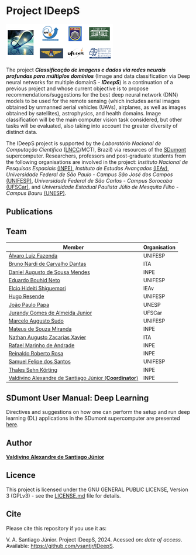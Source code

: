 # Project IDeepS


<img src="https://github.com/vsantjr/CAP/blob/master/Images/logo1ideeps.png" width=58%>

The project ***Classificação de imagens e dados via redes neurais profundas para múltiplos domínios*** (Image and data classification via Deep neural networks for multiple domainS - ***IDeepS***) is a continuation of a previous project and whose current objective is to propose recommendations/suggestions for the best deep neural network (DNN) models to be used for the remote sensing (which includes aerial images obtained by unmanned aerial vehicles (UAVs), airplanes, as well as images obtained by satellites), astrophysics, and health domains. Image classification will be the main computer vision task considered, but other tasks will be evaluated, also taking into account the greater diversity of distinct data.

The IDeepS project is supported by the *Laboratório Nacional de Computação Científica* ([LNCC](https://www.gov.br/lncc/pt-br)/MCTI, Brazil) via resources of the [SDumont](http://sdumont.lncc.br) supercomputer. Researchers, professors and post-graduate students from the following organisations are involved in the project: *Instituto Nacional de Pesquisas Espaciais* [(INPE)](https://www.gov.br/inpe/pt-br), *Instituto de Estudos Avançados* [(IEAv)](https://ieav.dcta.mil.br/), *Universidade Federal de São Paulo - Campus São José dos Campos* [(UNIFESP)](https://www.unifesp.br/campus/sjc/), *Universidade Federal de São Carlos - Campus Sorocaba* [(UFSCar)](https://www.sorocaba.ufscar.br/), and *Universidade Estadual Paulista Júlio de Mesquita Filho - Campus Bauru* [(UNESP)](https://www.bauru.unesp.br/).


## Publications

<!-- :white_check_mark: V. A. Santiago Júnior. Evaluating Deep Learning Techniques for Blind Image Super-Resolution within a High-Scale Multi-Domain Perspective. AI, v. 4, p. 598-619, 2023. Access [here](https://www.mdpi.com/2673-2688/4/3/32).

:white_check_mark: L. F. A. Silva, N. Sebe, and J. Almeida. Tightening Classification Boundaries in Open Set Domain Adaptation through Unknown Exploitation. In: Proceedings of The 36th Conference on Graphics, Patterns and Images (SIBGRAPI 2023), 2023, Rio Grande, RS, Brazil, Accepted for publication. Access [here](http://urlib.net/ibi/8JMKD3MGPEW34M/49LHPT8).

:white_check_mark: L. F. A. Silva and J. Almeida. Open Set Domain Adaptation Methods in Deep Networks for Image Recognition. In: Proceedings of The 36th Conference on Graphics, Patterns and Images (SIBGRAPI 2023), 2023, Rio Grande, RS, Brazil, Accepted for publication. Access [here](http://urlib.net/ibi/8JMKD3MGPEW34M/49S978P).

:white_check_mark: S. F. dos Santos, R. Berriel, T. Oliveira-Santos, N. Sebe, J. Almeida. Budget-Aware Pruning for Multi-domain Learning. In: Proceedings of the 22nd International Conference on Image Analysis and Processing (ICIAP 2023), 2023, p. 1-12. Access [here](https://www.springerprofessional.de/budget-aware-pruning-for-multi-domain-learning/26004324). 

:white_check_mark: V. A. Santiago Júnior. Deep learning techniques for blind image super-resolution: A high-scale multi-domain perspective evaluation. arXiv:2306.09426 [eess.IV], 2023. Access [here](https://arxiv.org/abs/2306.09426). 

:white_check_mark: V. A. Santiago Júnior. A Method and Experiment to evaluate Deep Neural Networks as Test Oracles for Scientific Software. In: Proceedings of the 2022 IEEE/ACM International Conference on Automation of Software Test (AST 2022, co-located with ICSE 2022), 2022, Pittsburgh, PA, USA, p. 40-51. Access [here](https://ieeexplore.ieee.org/document/9796455).

:white_check_mark: M. S. Miranda, L. F. A. Silva, S. F. dos Santos, V. A. Santiago Júnior, T. S. Körting, and J. Almeida. A High-Spatial Resolution Dataset and Few-shot Deep Learning Benchmark for Image Classification. In: Proceedings of The 35th Conference on Graphics, Patterns and Images (SIBGRAPI 2022), 2022, Natal, RN, Brazil, p. 19-24. Access [here](https://ieeexplore.ieee.org/document/9991746). 

:white_check_mark: R. S. Maximiano, V. A. Santiago Júnior, and E. H. Shiguemori. Artificial Neural Networks to Analyze Energy Consumption and Temperature of UAV On-Board Computers Executing Algorithms for Object Detection. In: Proceedings of the 11th Brazilian Conference on Intelligent Systems (BRACIS 2022), 2022, Campinas, SP, Brazil, v. 13654, p. 523-538. Access [here](https://link.springer.com/chapter/10.1007/978-3-031-21689-3_37).

:white_check_mark: R. S. Maximiano, V. A. Santiago Júnior, and E. H. Shiguemori. On the benefits of automated tuning of hyperparameters: an experiment related to temperature prediction on UAV computers. In: Proceedings of the XIX Encontro Nacional de Inteligência Artificial e Computacional (ENIAC 2022), 2022, Campinas, SP, Brazil, v. 1. p. 509-520. Access [here](https://sol.sbc.org.br/index.php/eniac/article/view/22808).-->



## Team

| Member                                                                   | Organisation |
| ------------------------------------------------------------------       | ------------ | 
| [Álvaro Luiz Fazenda](http://lattes.cnpq.br/7606159905559544)            | UNIFESP |
| [Bruno Nardi de Carvalho Dantas](http://lattes.cnpq.br/4111398377089142) | ITA |
| [Daniel Augusto de Sousa Mendes](http://lattes.cnpq.br/3461067348884455) | INPE |
| [Eduardo Bouhid Neto](http://lattes.cnpq.br/0204534910626516)            | UNIFESP |
| [Elcio Hideiti Shiguemori](http://lattes.cnpq.br/7243145638158319)      | IEAv |
| [Hugo Resende](http://lattes.cnpq.br/9907206893187416)                   | UNIFESP |
| [João Paulo Papa](http://lattes.cnpq.br/9039182932747194)               | UNESP |
| [Jurandy Gomes de Almeida Junior](http://lattes.cnpq.br/4495269939725770) | UFSCar |
| [Marcelo Augusto Sudo](http://lattes.cnpq.br/1750775781178709)            | UNIFESP |
| [Mateus de Souza Miranda](http://lattes.cnpq.br/2824146679184873)        | INPE |
| [Nathan Augusto Zacarias Xavier](http://lattes.cnpq.br/2088578568009855) | ITA |
| [Rafael Marinho de Andrade](http://lattes.cnpq.br/4682129139227457) | INPE |
| [Reinaldo Roberto Rosa](http://lattes.cnpq.br/2840176439889517)      | INPE |
| [Samuel Felipe dos Santos](http://lattes.cnpq.br/6937319280473488)  | UNIFESP |
| [Thales Sehn Körting](http://lattes.cnpq.br/8609036872819243)          | INPE |
| [Valdivino Alexandre de Santiago Júnior (**Coordinator**)](http://lattes.cnpq.br/5039690360728170) | INPE |


## SDumont User Manual: Deep Learning

Directives and suggestions on how one can perform the setup and run deep learning (DL) applications in the SDumont supercomputer are presented [here](https://github.com/vsantjr/IDeepS/blob/cycle2/Mark/usermanualdl.md#sdumont-user-manual-deep-learning). 



## Author

[**Valdivino Alexandre de Santiago J&uacute;nior**](https://www.linkedin.com/in/valdivino-alexandre-de-santiago-j%C3%BAnior-103109206/?locale=en_US)

## Licence

This project is licensed under the GNU GENERAL PUBLIC LICENSE, Version 3 (GPLv3) - see the [LICENSE.md](LICENSE) file for details.

## Cite

Please cite this repository if you use it as:

V. A. Santiago J&uacute;nior. Project IDeepS, 2024. Acessed on: *date of access*. Available: https://github.com/vsantjr/IDeepS. 
